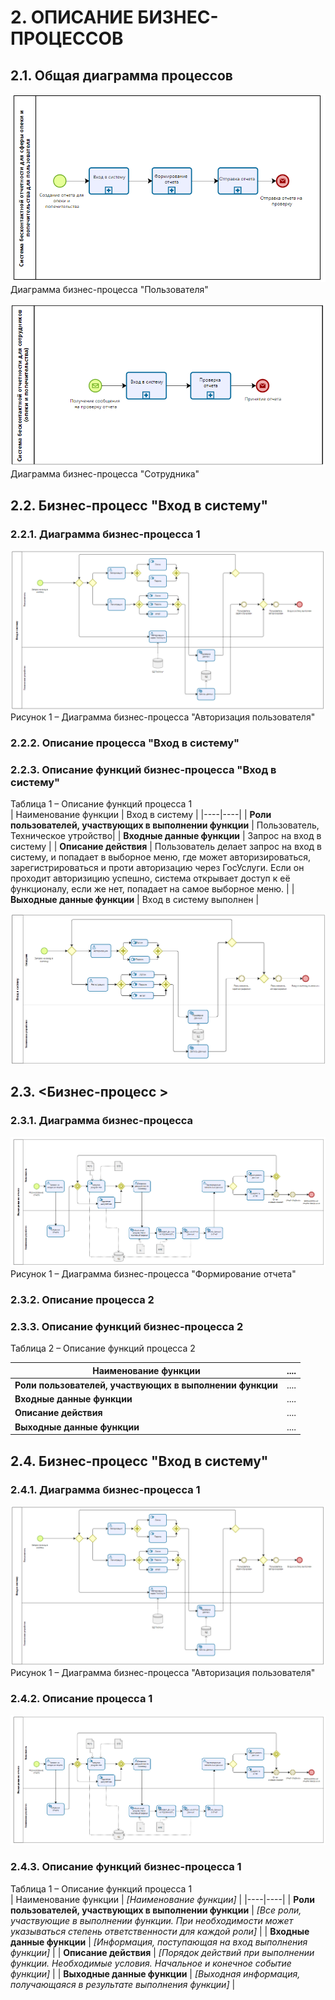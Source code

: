# 2.	ОПИСАНИЕ БИЗНЕС-ПРОЦЕССОВ
## 2.1.	Общая диаграмма процессов
![Рисунок 1](./bpmn2.png)
Диаграмма бизнес-процесса "Пользователя"

![Рисунок 2](./bpmn1(2).png)
Диаграмма бизнес-процесса "Сотрудника"



## 2.2.	Бизнес-процесс "Вход в систему"
### 2.2.1. Диаграмма бизнес-процесса 1 
![Рисунок 1](./bpmn1.1.png)
Рисунок 1 – Диаграмма бизнес-процесса "Авторизация пользователя"

### 2.2.2.	Описание процесса "Вход в систему"


### 2.2.3.	Описание функций бизнес-процесса "Вход в систему"

Таблица 1 – Описание функций процесса 1  
| Наименование функции | Вход в систему |
|----|----|
| **Роли пользователей, участвующих в выполнении функции** | Пользователь, Техническое утройство|
| **Входные данные функции** | Запрос на вход в систему |
| **Описание действия** | Пользователь делает запрос на вход в систему, и попадает в выборное меню, где может авторизироваться, зарегистрироваться и проти авторизацию через ГосУслуги. Если он проходит авторизицию успешно, система открывает доступ к её функционалу, если же нет, попадает на самое выборное меню.    |
| **Выходные данные функции** | Вход в систему выполнен |

![Рисунок 1](./bpmn1.2.png)



## 2.3.	<Бизнес-процесс >
### 2.3.1. Диаграмма бизнес-процесса  
![Рисунок 1](./bpmn1.3.png)
Рисунок 1 – Диаграмма бизнес-процесса "Формирование отчета"

### 2.3.2.	Описание процесса 2

### 2.3.3.	Описание функций бизнес-процесса 2

Таблица 2 – Описание функций процесса 2

| Наименование функции | .... |
|----|----|
| **Роли пользователей, участвующих в выполнении функции** | .... |
| **Входные данные функции** | .... |
| **Описание действия** | .... |
| **Выходные данные функции** | .... |


## 2.4.	Бизнес-процесс "Вход в систему"
### 2.4.1. Диаграмма бизнес-процесса 1 



![Рисунок 1](./bpmn1.1.png)
Рисунок 1 – Диаграмма бизнес-процесса "Авторизация пользователя"

### 2.4.2.	Описание процесса 1

![Рисунок 1](./bpmn1.3.png)

### 2.4.3.	Описание функций бизнес-процесса 1

Таблица 1 – Описание функций процесса 1  
| Наименование функции | *[Наименование функции]* |
|----|----|
| **Роли пользователей, участвующих в выполнении функции** | *[Все роли, участвующие в выполнении функции. При необходимости может указываться степень ответственности для каждой роли]* |
| **Входные данные функции** | *[Информация, поступающая на вход выполнения функции]* |
| **Описание действия** | *[Порядок действий при выполнении функции. Необходимые условия. Начальное и конечное событие функции]* |
| **Выходные данные функции** | *[Выходная информация, получающаяся в результате выполнения функции]* |
